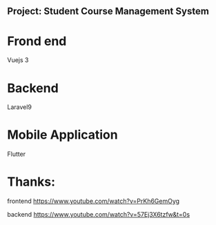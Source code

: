 Project: Student Course Management System
------------------------------------------


Frond end
==============
Vuejs 3


Backend
=============
Laravel9

Mobile Application
=====================
Flutter

Thanks:
=======
frontend
https://www.youtube.com/watch?v=PrKh6GemOyg

backend
https://www.youtube.com/watch?v=57Ej3X6tzfw&t=0s